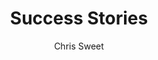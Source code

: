 ---
layout: post
title: "Success Stories"
author: "Chris Sweet"
categories: journal
tags: [welcome_page]
image: 240_cover.jpg
---